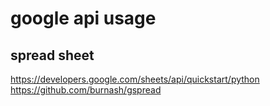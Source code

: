 # google api usage

## spread sheet

https://developers.google.com/sheets/api/quickstart/python
https://github.com/burnash/gspread
